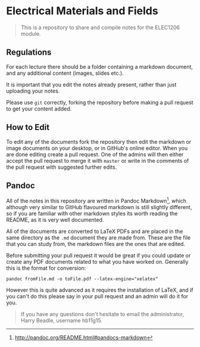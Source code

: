 # Electrical Materials and Fields

> This is a repository to share and compile notes for the ELEC1206
module.

## Regulations

For each lecture there should be a folder containing a markdown
document, and any additional content (images, slides etc.).

It is important that you edit the notes already present, rather than
just uploading your notes.

Please use `git` correctly, forking the repository before making a 
pull request to get your content added.

## How to Edit

To edit any of the documents fork the repository then edit the markdown or image documents on your desktop, or in GitHub's online editor. When you are done editing create a pull request. One of the admins will then either accept the pull request to merge it with `master` or write in the comments of the pull request with suggested further edits.

## Pandoc

All of the notes in this repository are written in Pandoc Markdown[^pandoc], which although very similar to GitHub flavoured markdown is still slightly different, so if you are familiar with other markdown styles its worth reading the README, as it is very well documented. 

All of the documents are converted to LaTeX PDFs and are placed in the same directory as the `.md` document they are made from. These are the file that you can study from, the markdown files are the ones that are edited.

Before submitting your pull request it would be great if you could update or create any PDF documents related to what you have worked on. Generally this is the format for conversion:

    pandoc fromFile.md -o toFile.pdf --latex-engine="xelatex"

However this is quite advanced as it requires the installation of LaTeX, and if you can't do this please say in your pull request and an admin will do it for you.

[^pandoc]: <http://pandoc.org/README.html#pandocs-markdown>

>If you have any questions don't hesitate to email the administrator, Harry Beadle, username hb11g15.
